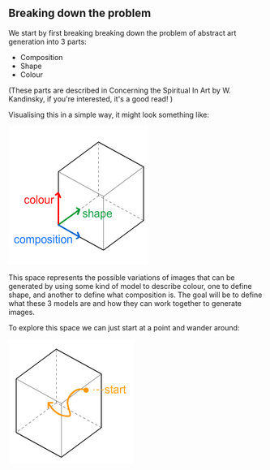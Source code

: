 ## Breaking down the problem

We start by first breaking breaking down the problem of abstract art generation into 3 parts:
* Composition
* Shape
* Colour

(These parts are described in Concerning the Spiritual In Art by W. Kandinsky, if you're interested, it's a good read! )

Visualising this in a simple way, it might look something like:

![searchspace1](../project_images/overview_searchspace1.png?raw=true "image")

This space represents the possible variations of images that can be generated by using some kind of model to describe colour, one to define shape, and another to define what composition is.  The goal will be to define what these 3 models are and how they can work together to generate images.

To explore this space we can just start at a point and wander around:

![searchspace1](../project_images/overview_searchspace2.png?raw=true "image")

